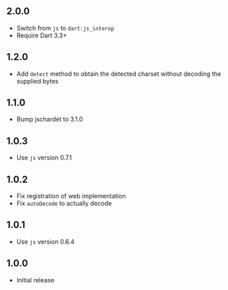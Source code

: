 ## 2.0.0

* Switch from `js` to `dart:js_interop`
* Require Dart 3.3+

## 1.2.0

* Add `detect` method to obtain the detected charset without decoding the
  supplied bytes

## 1.1.0

* Bump jschardet to 3.1.0

## 1.0.3

* Use `js` version 0.7.1

## 1.0.2

* Fix registration of web implementation
* Fix `autoDecode` to actually decode

## 1.0.1

* Use `js` version 0.6.4

## 1.0.0

* Initial release
